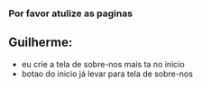 ### Por favor atulize as paginas

## Guilherme:
- eu crie a tela de sobre-nos mais ta no inicio
-  botao do inicio já levar para tela de sobre-nos